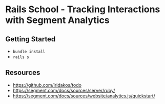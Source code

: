 # Rails School - Tracking Interactions with Segment Analytics

## Getting Started
* `bundle install`
* `rails s`
## Resources
* https://github.com/iridakos/todo
* https://segment.com/docs/sources/server/ruby/
* https://segment.com/docs/sources/website/analytics.js/quickstart/

